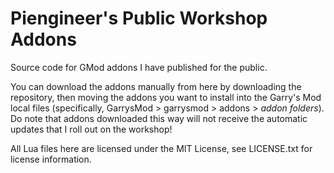 # Piengineer's Public Workshop Addons
Source code for GMod addons I have published for the public.

You can download the addons manually from here by downloading the repository, then moving the addons you want to install into the Garry's Mod local files (specifically, GarrysMod > garrysmod > addons > *addon folders*). Do note that addons downloaded this way will not receive the automatic updates that I roll out on the workshop!

All Lua files here are licensed under the MIT License, see LICENSE.txt for license information.
